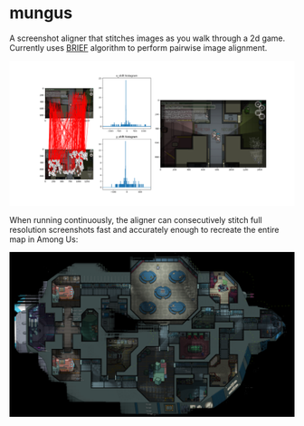 # mungus
A screenshot aligner that stitches images as you walk through a 2d game. Currently uses [BRIEF](https://doi.org/10.1007/978-3-642-15561-1_56) algorithm to perform pairwise image alignment.

![Example alignment](/images/example_alignment.png)

When running continuously, the aligner can consecutively stitch full resolution screenshots fast and accurately enough to recreate the entire map in Among Us:

![Example stitching](/images/full_map_stitch.png)

